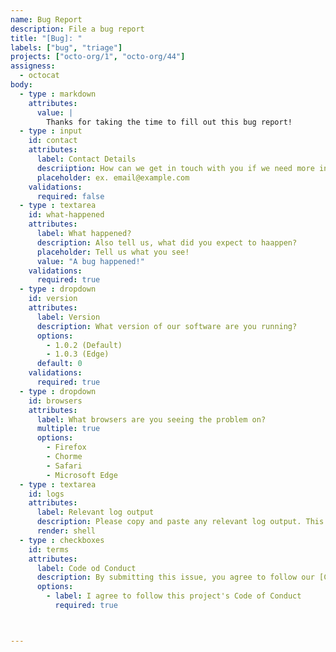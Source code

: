 ```yaml
---
name: Bug Report
description: File a bug report
title: "[Bug]: "
labels: ["bug", "triage"]
projects: ["octo-org/1", "octo-org/44"]
assigness: 
  - octocat
body: 
  - type : markdown
    attributes: 
      value: |
        Thanks for taking the time to fill out this bug report! 
  - type : input
    id: contact
    attributes: 
      label: Contact Details
      descriiption: How can we get in touch with you if we need more info? 
      placeholder: ex. email@example.com
    validations:
      required: false
  - type : textarea 
    id: what-happened 
    attributes: 
      label: What happened?
      description: Also tell us, what did you expect to haappen?
      placeholder: Tell us what you see!
      value: "A bug happened!"
    validations: 
      required: true
  - type : dropdown
    id: version
    attributes: 
      label: Version
      description: What version of our software are you running?
      options: 
        - 1.0.2 (Default) 
        - 1.0.3 (Edge)
      default: 0
    validations:
      required: true
  - type : dropdown
    id: browsers 
    attributes: 
      label: What browsers are you seeing the problem on?
      multiple: true
      options: 
        - Firefox
        - Chorme
        - Safari
        - Microsoft Edge
  - type : textarea
    id: logs
    attributes: 
      label: Relevant log output
      description: Please copy and paste any relevant log output. This will be automatically formatted into code, so no need for backticks. 
      render: shell
  - type : checkboxes
    id: terms
    attributes: 
      label: Code od Conduct
      description: By submitting this issue, you agree to follow our [Code of Conduct](https://example.com)
      options: 
        - label: I agree to follow this project's Code of Conduct
          required: true



---
```



